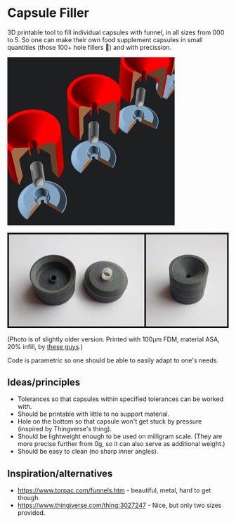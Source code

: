 # Capsule Filler

3D printable tool to fill individual capsules with funnel, in all sizes from
000 to 5. So one can make their own food supplement capsules in small
quantities (those 100+ hole fillers 🤦) and with precission.

![Animation](anim.gif)

![3D print](printed.jpg)

(Photo is of slightly older version. Printed with 100µm FDM,
material ASA, 20% infill, by [these guys](https://www.sgd3d.co.uk/).)

Code is parametric so one should be able to easily adapt to one's needs.

## Ideas/principles

* Tolerances so that capsules within specified tolerances can be worked with.
* Should be printable with little to no support material.
* Hole on the bottom so that capsule won't get stuck by pressure (inspired by Thingverse's thing).
* Should be lightweight enough to be used on milligram scale.
  (They are more precise further from 0g, so it can also serve as additional weight.)
* Should be easy to clean (no sharp inner angles).

## Inspiration/alternatives

* https://www.torpac.com/funnels.htm - beautiful, metal, hard to get though.
* https://www.thingiverse.com/thing:3027247 - Nice, but only two sizes provided.

